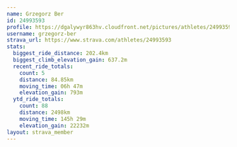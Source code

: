 ```yaml
---
name: Grzegorz Ber
id: 24993593
profile: https://dgalywyr863hv.cloudfront.net/pictures/athletes/24993593/7453165/11/large.jpg
username: grzegorz-ber
strava_url: https://www.strava.com/athletes/24993593
stats:
  biggest_ride_distance: 202.4km
  biggest_climb_elevation_gain: 637.2m
  recent_ride_totals:
    count: 5
    distance: 84.85km
    moving_time: 06h 47m
    elevation_gain: 793m
  ytd_ride_totals:
    count: 88
    distance: 2498km
    moving_time: 145h 29m
    elevation_gain: 22232m
layout: strava_member
--- 
```

